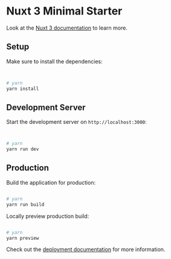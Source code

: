 # Nuxt 3 Minimal Starter

Look at the [Nuxt 3 documentation](https://nuxt.com/docs/getting-started/introduction) to learn more.

## Setup

Make sure to install the dependencies:

```bash


# yarn
yarn install

```

## Development Server

Start the development server on `http://localhost:3000`:

```bash


# yarn
yarn run dev

```

## Production

Build the application for production:

```bash

# yarn
yarn run build


```

Locally preview production build:

```bash

# yarn
yarn preview


```

Check out the [deployment documentation](https://nuxt.com/docs/getting-started/deployment) for more information.
